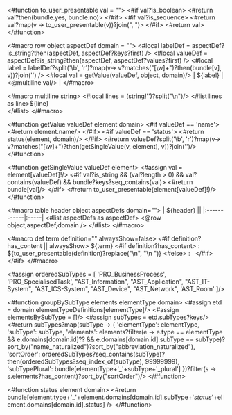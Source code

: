 <#function to_user_presentable val = "">
  <#if val?is_boolean>
    <#return val?then(bundle.yes, bundle.no)>
  </#if>
  <#if val?is_sequence>
    <#return val?map(v -> to_user_presentable(v))?join(", ")>
  </#if>
  <#return val>
</#function>

<#macro row object aspectDef domain = "">
  <#local labelDef = aspectDef?is_string?then(aspectDef, aspectDef?keys?first) />
  <#local valueDef = aspectDef?is_string?then(aspectDef, aspectDef?values?first) />
  <#local label =  labelDef?split('\\b', 'r')?map(v-> v?matches("[\\w]+")?then(bundle[v], v))?join('') />
  <#local val = getValue(valueDef, object, domain)/>
  | ${label} | <@multiline val/> |
</#macro>

<#macro multiline string>
    <#local lines = (string!'')?split("\n")/>
    <#list lines as line>${line}<br/></#list>
</#macro>

<#function getValue valueDef element domain>
    <#if valueDef == 'name'>
        <#return element.name/>
    </#if>
    <#if valueDef == 'status'>
        <#return status(element, domain)/>
    </#if>
  <#return valueDef?split('\\b', 'r')?map(v-> v?matches("[\\w]+")?then(getSingleValue(v, element), v))?join('')/>
</#function>

<#function getSingleValue valueDef element>
    <#assign val = element[valueDef]!/>
    <#if val?is_string && (val?length > 0) && val?contains(valueDef) && bundle?keys?seq_contains(val)>
        <#return bundle[val]/>
    </#if>
    <#return to_user_presentable(element[valueDef]!)/>
</#function>

<#macro table header object aspectDefs domain="">
| ${header}  ||
|:------------|:-----|
<#list aspectDefs as aspectDef>
<@row object,aspectDef,domain />
</#list>
</#macro>

<#macro def term definition="" alwaysShow=false>
<#if definition?has_content || alwaysShow>
${term}
<#if definition?has_content>
: ${to_user_presentable(definition)?replace("\n", "\n ")}
<#else>
: &nbsp;
</#if>
</#if>
</#macro>

<!-- TODO verinice-veo#2773 use sort order from domain -->
<#assign orderedSubTypes = [
'PRO_BusinessProcess',
'PRO_SpecialisedTask',
"AST_Information",
"AST_Application",
"AST_IT-System",
"AST_ICS-System",
"AST_Device",
"AST_Network",
'AST_Room'
]/>

<#function groupBySubType elements elementType domain>
<#assign etd = domain.elementTypeDefinitions[elementType]/>
<#assign elementsBySubType = []/>
<#assign subTypes = etd.subTypes?keys/>
<#return subTypes?map(subType -> {
    'elementType': elementType,
    'subType': subType,
    'elements': elements?filter(e -> e.type == elementType && e.domains[domain.id]?? && e.domains[domain.id].subType == subType)?sort_by("name_naturalized")?sort_by("abbreviation_naturalized"),
    'sortOrder': orderedSubTypes?seq_contains(subType)?then(orderedSubTypes?seq_index_of(subType), 99999999),
    'subTypePlural': bundle[elementType+'_'+subType+'_plural']
})?filter(s -> s.elements?has_content)?sort_by("sortOrder")/>
</#function>

<#function status element domain>
  <#return bundle[element.type+'_'+element.domains[domain.id].subType+'_status_'+element.domains[domain.id].status] />
</#function>
